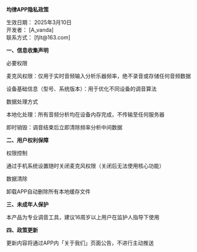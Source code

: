 <!DOCTYPE html>
<html>
<body>
<p><strong>均律APP隐私政策</strong></p>
<p>生效日期： 2025年3月10日<br />开发者： [A_vanda]<br />联系方式： [fjlt@163.com]</p>
<p><strong>一、信息收集声明</strong></p>
<p>必要权限</p>
<p>麦克风权限：仅用于实时音频输入分析乐器频率，绝不录音或存储任何音频数据</p>
<p>设备基础信息（型号、系统版本）：用于优化不同设备的调音算法</p>
<p>数据处理方式</p>
<p>本地化处理：所有音频分析均在设备内存完成，不传输至任何服务器</p>
<p>即时销毁：调音结束后立即清除频率分析中间数据</p>
<p><strong>二、用户权利保障</strong></p>
<p>权限控制</p>
<p>通过手机系统设置随时关闭麦克风权限（关闭后无法使用核心功能）</p>
<p>数据清除</p>
<p>卸载APP自动删除所有本地缓存文件</p>
<p><strong>三、未成年人保护</strong></p>
<p>本产品为专业调音工具，建议16周岁以上用户在监护人指导下使用</p>
<p><strong>四、政策更新</strong></p>
<p>更新内容将通过APP内「关于我们」页面公告，不进行主动推送</p>
<p>&nbsp;</p>
</body>
</html>

